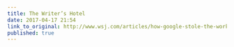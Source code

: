 ```yaml
---
title: The Writer’s Hotel
date: 2017-04-17 21:54
link_to_original: http://www.wsj.com/articles/how-google-stole-the-work-of-millions-of-authors-1454880410
published: true
---
```

